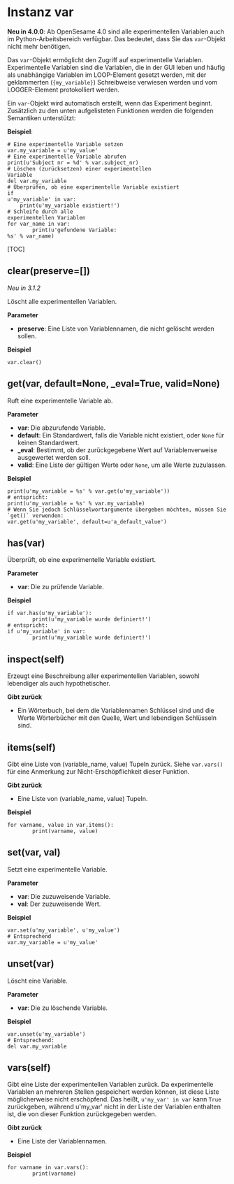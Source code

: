<div class="ClassDoc YAMLDoc" markdown="1">

# Instanz __var__

__Neu in 4.0.0__: Ab OpenSesame 4.0 sind alle experimentellen Variablen
auch im Python-Arbeitsbereich verfügbar. Das bedeutet, dass Sie das `var`-Objekt nicht mehr benötigen.

Das `var`-Objekt ermöglicht den Zugriff auf experimentelle Variablen.
Experimentelle Variablen sind die Variablen, die in der GUI leben und
häufig als unabhängige Variablen im LOOP-Element gesetzt werden, mit
der geklammerten (`{my_variable}`) Schreibweise verwiesen werden und vom
LOGGER-Element protokolliert werden.

Ein `var`-Objekt wird automatisch erstellt, wenn das Experiment beginnt.
Zusätzlich zu den unten aufgelisteten Funktionen werden die folgenden Semantiken unterstützt:

__Beispiel__:

~~~ .python
# Eine experimentelle Variable setzen
var.my_variable = u'my_value'
# Eine experimentelle Variable abrufen
print(u'Subject nr = %d' % var.subject_nr)
# Löschen (zurücksetzen) einer experimentellen
Variable
del var.my_variable
# Überprüfen, ob eine experimentelle Variable existiert
if
u'my_variable' in var:
    print(u'my_variable existiert!')
# Schleife durch alle
experimentellen Variablen
for var_name in var:
        print(u'gefundene Variable:
%s' % var_name)
~~~

[TOC]

## clear(preserve=[])

*Neu in 3.1.2*

Löscht alle experimentellen Variablen.

__Parameter__

- **preserve**: Eine Liste von Variablennamen, die nicht gelöscht werden sollen.

__Beispiel__

~~~ .python
var.clear()
~~~


## get(var, default=None, _eval=True, valid=None)

Ruft eine experimentelle Variable ab.


__Parameter__

- **var**: Die abzurufende Variable.
- **default**: Ein Standardwert, falls die Variable nicht existiert, oder `None` für
keinen Standardwert.
- **_eval**: Bestimmt, ob der zurückgegebene Wert auf Variablenverweise ausgewertet werden soll.
- **valid**: Eine Liste der gültigen Werte oder `None`, um alle Werte zuzulassen.

__Beispiel__

~~~ .python
print(u'my_variable = %s' % var.get(u'my_variable'))
# entspricht:
print(u'my_variable = %s' % var.my_variable)
# Wenn Sie jedoch Schlüsselwortargumente übergeben möchten, müssen Sie `get()` verwenden:
var.get(u'my_variable', default=u'a_default_value')
~~~


## has(var)

Überprüft, ob eine experimentelle Variable existiert.

__Parameter__

- **var**: Die zu prüfende Variable.

__Beispiel__

~~~ .python
if var.has(u'my_variable'):
        print(u'my_variable wurde definiert!')
# entspricht:
if u'my_variable' in var:
        print(u'my_variable wurde definiert!')
~~~


## inspect(self)

Erzeugt eine Beschreibung aller experimentellen Variablen, sowohl lebendiger
als auch hypothetischer.



__Gibt zurück__

- Ein Wörterbuch, bei dem die Variablennamen Schlüssel sind und die Werte Wörterbücher mit den
Quelle, Wert und lebendigen Schlüsseln sind.


## items(self)

Gibt eine Liste von (variable_name, value) Tupeln zurück. Siehe `var.vars()`
für eine Anmerkung zur Nicht-Erschöpflichkeit dieser Funktion.



__Gibt zurück__

- Eine Liste von (variable_name, value) Tupeln.

__Beispiel__

~~~ .python
for varname, value in var.items():
        print(varname, value)
~~~


## set(var, val)

Setzt eine experimentelle Variable.


__Parameter__

- **var**: Die zuzuweisende Variable.
- **val**: Der zuzuweisende Wert.

__Beispiel__

~~~ .python
var.set(u'my_variable', u'my_value')
# Entsprechend
var.my_variable = u'my_value'
~~~


## unset(var)

Löscht eine Variable.


__Parameter__

- **var**: Die zu löschende Variable.

__Beispiel__

~~~ .python
var.unset(u'my_variable')
# Entsprechend:
del var.my_variable
~~~


## vars(self)

Gibt eine Liste der experimentellen Variablen zurück. Da experimentelle
Variablen an mehreren Stellen gespeichert werden können, ist diese Liste möglicherweise nicht
erschöpfend. Das heißt, `u'my_var' in var` kann `True` zurückgeben, während
u'my_var' nicht in der Liste der Variablen enthalten ist, die von dieser Funktion zurückgegeben werden.



__Gibt zurück__

- Eine Liste der Variablennamen.

__Beispiel__

~~~ .python
for varname in var.vars():
        print(varname)
~~~


</div>
